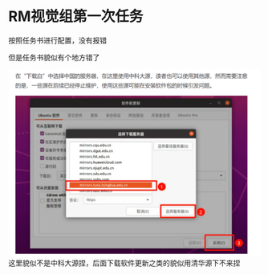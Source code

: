 #   RM视觉组第一次任务
按照任务书进行配置，没有报错

但是任务书貌似有个地方错了

![屏幕截图 2024-09-14 134955](/assets/屏幕截图%202024-09-14%20134955.png)
这里貌似不是中科大源捏，后面下载软件更新之类的貌似用清华源下不来捏